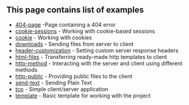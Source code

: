 ## This page contains list of examples
- [404-page](./404-page) -Page containing a 404 error
- [cookie-sessions](./cookie-sessions) - Working with cookie-based sessions
- [cookie](./cookie) - Working with cookies
- [downloads](./downloads) - Sending files from server to client
- [header-customization](./header-customization) - Setting custom server response headers
- [html-files](./html-files) - Transferring ready-made http templates to client
- [http-method](./http-method) - Interacting with the server and client using different methods
- [http-public](./http-public) - Providing public files to the client
- [send-text](./send-text) - Sending Plain Text
- [tcp](./tcp) - Simple client/server application
- [template](./template) - Basic template for working with the project
